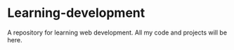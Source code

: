 # Learning-development
A repository for learning web development. All my code and projects will be here.
